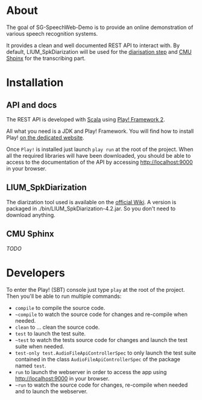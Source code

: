 # About

The goal of SG-SpeechWeb-Demo is to provide an online demonstration of various speech recognition systems. 

It provides a clean and well documented REST API to interact with. By default, LIUM_SpkDiarization will be used for the [diarisation step](http://en.wikipedia.org/wiki/Speaker_diarisation) and [CMU Shpinx](http://cmusphinx.sourceforge.net/) for the transcribing part.

# Installation

## API and docs

The REST API is developed with [Scala](http://en.wikipedia.org/wiki/Scala_%28programming_language%29) using [Play! Framework 2](http://www.playframework.com/).

All what you need is a JDK and Play! Framework. You will find how to install Play! [on the dedicated website](http://www.playframework.com/documentation/2.1.1/Installing).

Once `Play!` is installed just launch `play run` at the root of the project. When all the required libraries will have been downloaded, you should be able to access to the documentation of the API by accessing [http://localhost:9000](http://localhost:9000) in your browser.


## LIUM_SpkDiarization

The diarization tool used is available on the [official Wiki](http://lium3.univ-lemans.fr/diarization/doku.php). A version is packaged in ./bin/LIUM_SpkDiarization-4.2.jar. So you don't need to download anything.

## CMU Sphinx
_TODO_

# Developers

To enter the Play! (SBT) console just type `play` at the root of the project. Then you'll be able to run multiple commands:

- `compile` to compile the source code.
- `~compile` to watch the source code for changes and re-compile when needed.
- `clean` to ... clean the source code.
- `test` to launch the test suite.
- `~test` to watch the tests source code for changes and launch the test suite when needed.
- `test-only test.AudioFileApiControllerSpec` to only launch the test suite contained in the class `AudioFileApiControllerSpec` of the package named `test`.
- `run` to launch the webserver in order to access the app using [http://localhost:9000](http://localhost:9000) in your browser.
- `~run` to watch the source code for changes, re-compile when needed and to launch the webserver.
